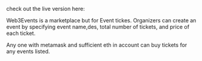 check out the live version here: 

Web3Events is a marketplace but for Event tickes. Organizers can create an event by specifying event name,des, total number of tickets, and price of each ticket. 

Any one with metamask and sufficient eth in account can buy tickets for any events listed.